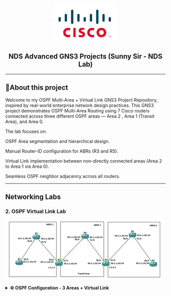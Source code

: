 <p align="center">
    <img src="./cisco-logo.png" alt="Logo" width="200">
</p>

<h2 align="center"> NDS Advanced GNS3 Projects (Sunny Sir - NDS Lab)</h2>

---

## 📝About this project

Welcome to my OSPF Multi-Area + Virtual Link GNS3 Project Repository, inspired by real-world enterprise network design practices.
This GNS3 project demonstrates OSPF Multi-Area Routing using 7 Cisco routers connected across three different OSPF areas — Area 2 , Area 1 (Transit Area), and Area 0.

The lab focuses on:

OSPF Area segmentation and hierarchical design.

Manual Router-ID configuration for ABRs (R3 and R5).

Virtual Link implementation between non-directly connected areas (Area 2 to Area 1 via Area 0).

Seamless OSPF neighbor adjacency across all routers.


---
## Networking Labs

### 2. OSPF Virtual Link Lab

<p align="center">
    <img src="./3. OSPF Virtual-link.png" alt="3. OSPF Virtual-link">
</p>

<details>
<summary><strong>⚙️ OSPF Configuration - 3 Areas + Virtual Link</strong></summary>

<br>

## 🧩 Network Topology:
- **7 Routers** (R1 to R7)
- OSPF divided into **3 areas**:
  - **Area 2:** R1 ↔ R2 ↔ R3
  - **Area 1 (Transit Area):** R3 ↔ R4 ↔ R5
  - **Area 0:** R5 ↔ R6 ↔ R7
- ABRs: **R3** and **R5**

---

## 🌐 IP Addressing & Subnetting:

| Router | Interface | IP Address     | Area   |
|--------|-----------|----------------|--------|
| R1     | f0/0      | 10.1.1.10/24   | Area 2 |
| R2     | f0/0      | 10.1.1.20/24   | Area 2 |
| R2     | f1/0      | 20.1.1.20/24   | Area 2 |
| R3     | f0/0      | 20.1.1.10/24   | Area 2 |
| R3     | f1/0      | 30.1.1.10/24   | Area 1 |
| R4     | f0/0      | 30.1.1.20/24   | Area 1 |
| R4     | f1/0      | 40.1.1.20/24   | Area 1 |
| R5     | f0/0      | 40.1.1.10/24   | Area 1 |
| R5     | f1/0      | 50.1.1.10/24   | Area 0 |
| R6     | f0/0      | 50.1.1.20/24   | Area 0 |
| R6     | f1/0      | 60.1.1.20/24   | Area 0 |
| R7     | f0/0      | 60.1.1.10/24   | Area 0 |

---

## 🛠️ Step-by-Step Configuration

### 🔌 1. Physical Setup in GNS3
- 🧱 Devices Required:
- Drag and drop:
  - 7 Cisco Routers (e.g., Cisco 7200 or 3725 with appropriate IOS)
  - Ethernet connections between routers
---

### 🔧 R1 Configuration

```bash
conf t
interface f0/0
 ip address 10.1.1.10 255.255.255.0
 no shut
router ospf 1
network 10.1.1.10 0.0.0.0 area 2

```
### 🔧 R2 Configuration
```bash
conf t
interface f0/0
 ip address 10.1.1.20 255.255.255.0
 no shut
interface f1/0
 ip address 20.1.1.20 255.255.255.0
 no shut
router ospf 1
network 10.1.1.20 0.0.0.0 area 2
network 20.1.1.20 0.0.0.0 area 2

```
### 🔧 R3 Configuration (ABR)
```bash
conf t
interface f0/0
 ip address 20.1.1.10 255.255.255.0
 no shut
interface f1/0
 ip address 30.1.1.10 255.255.255.0
 no shut
router ospf 1
router-id 1.1.1.1
network 20.1.1.10 0.0.0.0 area 2
network 30.1.1.10 0.0.0.0 area 1

```
### 🔧 R4 Configuration
```bash
conf t
interface f0/0
 ip address 30.1.1.20 255.255.255.0
 no shut
interface f1/0
 ip address 40.1.1.20 255.255.255.0
 no shut
router ospf 1
network 30.1.1.20 0.0.0.0 area 1
network 40.1.1.20 0.0.0.0 area 1
```
### 🔧 R5 Configuration (ABR)
```bash
conf t
interface f0/0
 ip address 40.1.1.10 255.255.255.0
 no shut
interface f1/0
 ip address 50.1.1.10 255.255.255.0
 no shut
router ospf 1
router-id 2.2.2.2
network 40.1.1.10 0.0.0.0 area 1
network 50.1.1.10 0.0.0.0 area 0
area 1 virtual-link 1.1.1.1

```
### 🔧 R6 Configuration
```bash
conf t
interface f0/0
 ip address 50.1.1.20 255.255.255.0
 no shut
interface f1/0
 ip address 60.1.1.20 255.255.255.0
 no shut
router ospf 1
network 50.1.1.20 0.0.0.0 area 0
network 60.1.1.20 0.0.0.0 area 0

```

### 🔧 R7 Configuration
```bash
conf t
interface f0/0
 ip address 60.1.1.10 255.255.255.0
 no shut
router ospf 1
network 60.1.1.10 0.0.0.0 area 0

```

## ✅ FINAL TESTING:

### From any router::
```bash
ping <Other Router's IP Address>      # Test end-to-end reachability
show ip route                         # Verify OSPF learned routes
show ip ospf neighbor                 # Confirm OSPF neighbor relationships
```
